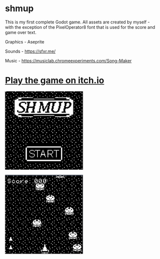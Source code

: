 # shmup

This is my first complete Godot game.
All assets are created by myself  - with the exception of the PixelOperator8 font that is used for the score and game over text.

Graphics - Aseprite

Sounds - https://sfxr.me/​

Music - https://musiclab.chromeexperiments.com/Song-Maker​

# [Play the game on itch.io](https://jkrysinski.itch.io/shmup)

<div>
  <img src="https://github.com/j-kry/shmup/blob/main/menu.png?raw=true" width="256" />
  <p></p>
  <img src="https://github.com/j-kry/shmup/blob/main/game.png?raw=true" width="256" />
</div>
